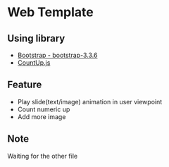 # Web Template

## Using library
- [Bootstrap - bootstrap-3.3.6](http://getbootstrap.com/getting-started/)
- [CountUp.js](https://inorganik.github.io/countUp.js/)

## Feature

- Play slide(text/image) animation in user viewpoint
- Count numeric up
- Add more image

## Note

Waiting for the other file
